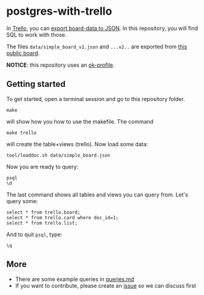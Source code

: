 postgres-with-trello
====================

In [Trello][], you can [export board-data to JSON][export]. In this repository, you will find SQL to work with those.

The files `data/simple_board_v1.json` and `...v2..` are exported from [this public board][simple_board].

**NOTICE**: this repository uses an [ok-profile][ok].


Getting started
---------------

To get started, open a terminal session and go to this repository folder.

	make 

will show how you how to use the makefile. The command

	make trello

will create the table+views (trello). Now load some data:

	tool/loaddoc.sh data/simple_board.json

Now you are ready to query:

	psql
	\d

The last command shows all tables and views you can query from. Let's query some:

	select * from trello.board;
	select * from trello.card where doc_id=1;
	select * from trello.list;

And to quit `psql`, type:

	\q


More
----

* There are some example queries in [queries.md](queries.md)
* If you want to contribute, please create an [issue][issue] so we can discuss first


[Trello]: https://trello.com/
[export]: https://help.trello.com/article/747-exporting-data-from-trello-1
[simple_board]: https://trello.com/b/ZWvFVK9Z/postgres-with-trello
[ok]: https://github.com/secretGeek/ok-bash
[issue]: https://github.com/doekman/postgres-with-trello/issues

